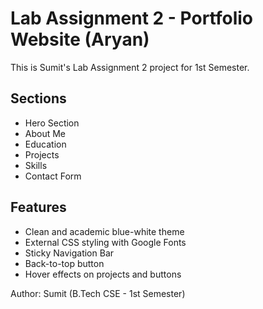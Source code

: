 # Lab Assignment 2 - Portfolio Website (Aryan)

This is Sumit's Lab Assignment 2 project for 1st Semester.

## Sections
- Hero Section
- About Me
- Education
- Projects
- Skills
- Contact Form

## Features
- Clean and academic blue-white theme
- External CSS styling with Google Fonts
- Sticky Navigation Bar
- Back-to-top button
- Hover effects on projects and buttons

Author: Sumit (B.Tech CSE - 1st Semester)
